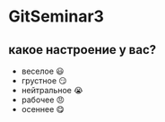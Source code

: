 # GitSeminar3

## какое настроение у вас?
* веселое :smiley:
* грустное :smirk:
* нейтральное :sob:
* рабочее  :angry:
* осеннее :yum:

